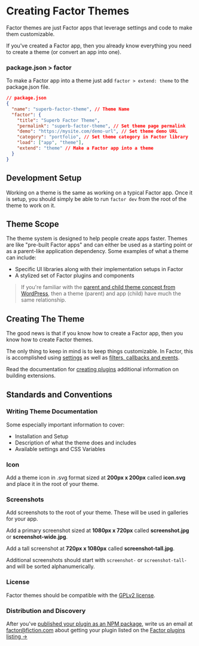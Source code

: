 # Creating Factor Themes

Factor themes are just Factor apps that leverage settings and code to make them customizable.

If you've created a Factor app, then you already know everything you need to create a theme (or convert an app into one).


### package.json > factor

To make a Factor app into a theme just add `factor > extend: theme` to the package.json file.

```json
// package.json
{
  "name": "superb-factor-theme", // Theme Name
  "factor": {
    "title": "Superb Factor Theme",
    "permalink": "superb-factor-theme", // Set theme page permalink
    "demo": "https://mysite.com/demo-url", // Set theme demo URL
    "category": "portfolio", // Set theme category in Factor library
    "load": ["app", "theme"],
    "extend": "theme" // Make a Factor app into a theme
  }
}
```



## Development Setup

Working on a theme is the same as working on a typical Factor app. Once it is setup, you should simply be able to run `factor dev` from the root of the theme to work on it.

## Theme Scope

The theme system is designed to help people create apps faster. Themes are like "pre-built Factor apps" and can either be used as a starting point or as a parent-like application dependency. Some examples of what a theme can include:

- Specific UI libraries along with their implementation setups in Factor
- A stylized set of Factor plugins and components

> If you're familiar with the [parent and child theme concept from WordPress](https://developer.wordpress.org/themes/advanced-topics/child-themes/), then a theme (parent) and app (child) have much the same relationship.

## Creating The Theme

The good news is that if you know how to create a Factor app, then you know how to create Factor themes.

The only thing to keep in mind is to keep things customizable. In Factor, this is accomplished using [settings](./settings-and-style) as well as [filters, callbacks and events](./filters-callbacks-events).

Read the documentation for [creating plugins](./creating-plugins) additional information on building extensions.

## Standards and Conventions

### Writing Theme Documentation

Some especially important information to cover:

- Installation and Setup
- Description of what the theme does and includes
- Available settings and CSS Variables

### Icon

Add a theme icon in .svg format sized at **200px x 200px** called **icon.svg** and place it in the root of your theme.

### Screenshots

Add screenshots to the root of your theme. These will be used in galleries for your app.

Add a primary screenshot sized at **1080px x 720px** called **screenshot.jpg** or **screenshot-wide.jpg**.

Add a tall screenshot at **720px x 1080px** called **screenshot-tall.jpg**.

Additional screenshots should start with `screenshot-` or `screenshot-tall-` and will be sorted alphanumerically.


### License

Factor themes should be compatible with the [GPLv2 license](https://en.wikipedia.org/wiki/GNU_General_Public_License).

### Distribution and Discovery

After you've [published your plugin as an NPM package](https://docs.npmjs.com/cli/publish), write us an email at [factor@fiction.com](mailto:factor@fiction.com) about getting your plugin listed on the [Factor plugins listing &rarr;](https://factor.dev/plugins)
